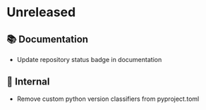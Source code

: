# Unreleased

## 📚 Documentation
* Update repository status badge in documentation

## 🔩  Internal
* Remove custom python version classifiers from pyproject.toml

